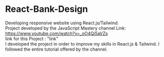 # React-Bank-Design

Developing responsive website using React.js/Tailwind.<br/>
Project developed by the JavaScript Mastery channel Link: https://www.youtube.com/watch?v=_oO4Qi5aVZs <br/>
link for this Project : "link"<br />
I developed the project in order to improve my skills in React.js & Tailwind. I followed the entire tutorial offered by the channel.
